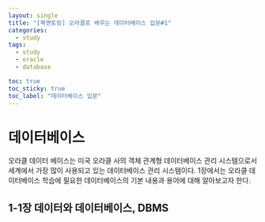 ```yaml
---
layout: single
title: "[북멘토링] 오라클로 배우는 데이터베이스 입문#1"
categories:
  - study
tags:
  - study
  - oracle
  - database

toc: true
toc_sticky: true
toc_label: "데이터베이스 입문"
---
```


# 데이터베이스

오라클 데이터 베이스는 미국 오라클 사의 객체 관계형 데이터베이스 관리 시스템으로서 세계에서 가장 많이 사용되고 있는 데이터베이스 관리 시스템이다.
1장에서는 오라클 데이터베이스 학습에 필요한 데이터베이스의 기본 내용과 용어에 대해 알아보고자 한다.<br>

## 1-1장 데이터와 데이터베이스, DBMS
